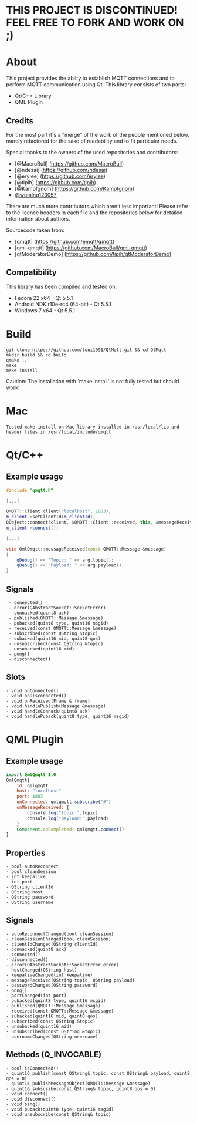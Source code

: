# THIS PROJECT IS DISCONTINUED! FEEL FREE TO FORK AND WORK ON ;)

# About
This project provides the abilty to establish MQTT connections and to perform MQTT communication using Qt.
This library consists of two parts:

 - Qt/C++ Library
 - QML Plugin

## Credits
For the most part it's a "merge" of the work of the people mentioned below, marely refactored for the sake of readability and to fit particular needs.

Special thanks to the owners of the used repositories and contributors:

 - [@MacroBull] (https://github.com/MacroBull)
 - [@ndesai] (https://github.com/ndesai)
 - [@erylee] (https://github.com/erylee)
 - [@tipih] (https://github.com/tipih)
 - [@Kampfgnom] (https://github.com/Kampfgnom)
 - [@wuming123057](https://github.com/wuming123057)

There are much more contributors which aren't less important! Please refer to the licence headers in each file and the repositories below for detailed information about authors.

Sourcecode taken from:
 - [qmqtt] (https://github.com/emqtt/qmqtt)
 - [qml-qmqtt] (https://github.com/MacroBull/qml-qmqtt)
 - [qtModeratorDemo] (https://github.com/tipih/qtModeratorDemo)

## Compatibility
This library has been compiled and tested on:

 - Fedora 22 x64 - Qt 5.5.1
 - Android NDK r10e-rc4 (64-bit) - Qt 5.5.1
 - Windows 7 x64 - Qt 5.5.1

# Build
    git clone https://github.com/toni1991/QtMqtt.git && cd QtMqtt
    mkdir build && cd build
    qmake ..
    make
    make install

Caution: The installation with 'make install' is not fully tested but should work!

# Mac
    Tested make install on Mac library installed in /usr/local/lib and header files in /usr/local/include/qmqtt

<!---
Under windows it's neccessary to copy the compiled files listed below to the directory ".../Qt/...qml/QmlQmqtt".
 - libQmlQmqtt.a
 - libQmlQmqttd.a
 - qmldir
 - QmlQmqtt.dll
 - QmlQmqttd.dll
-->

# Qt/C++

## Example usage

```C++
#include "qmqtt.h"

[...]

QMQTT::Client client("localhost", 1883);
m_client->setClientId(m_clientId);
QObject::connect(client, &QMQTT::Client::received, this, &messageReceived);
m_client->connect();

[...]

void QmlQmqtt::messageReceived(const QMQTT::Message &message)
{
    qDebug() << "Topic: " << arg.topic();
    qDebug() << "Payload: " << arg.payload();
}
```


## Signals
     - connected()
     - error(QAbstractSocket::SocketError)
     - connacked(quint8 ack)
     - published(QMQTT::Message &message)
     - pubacked(quint8 type, quint16 msgid)
     - received(const QMQTT::Message &message)
     - subscribed(const QString &topic)
     - subacked(quint16 mid, quint8 qos)
     - unsubscribed(const QString &topic)
     - unsubacked(quint16 mid)
     - pong()
     - disconnected()

## Slots
    - void onConnected()
    - void onDisconnected()
    - void onReceived(Frame & frame)
    - void handlePublish(Message &message)
    - void handleConnack(quint8 ack)
    - void handlePuback(quint8 type, quint16 msgid)

# QML Plugin
## Example usage

```QML
import QmlQmqtt 1.0
QmlQmqtt{
    id: qmlqmqtt
    host: "localhost"
    port: 1883
    onConnected: qmlqmqtt.subscribe("#")
    onMessageReceived: {
        console.log("topic:",topic)
        console.log("payload:",payload)
    }
    Component.onCompleted: qmlqmqtt.connect()
}
```

## Properties
    - bool autoReconnect
    - bool cleanSession
    - int keepalive
    - int port
    - QString clientId
    - QString host
    - QString password
    - QString username

## Signals
    - autoReconnectChanged(bool cleanSession)
    - cleanSessionChanged(bool cleanSession)
    - clientIdChanged(QString clientId)
    - connacked(quint8 ack)
    - connected()
    - disconnected()
    - error(QAbstractSocket::SocketError error)
    - hostChanged(QString host)
    - keepaliveChanged(int keepalive)
    - messageReceived(QString topic, QString payload)
    - passwordChanged(QString password)
    - pong()
    - portChanged(int port)
    - pubacked(quint8 type, quint16 msgid)
    - published(QMQTT::Message &message)
    - received(const QMQTT::Message &message)
    - subacked(quint16 mid, quint8 qos)
    - subscribed(const QString &topic)
    - unsubacked(quint16 mid)
    - unsubscribed(const QString &topic)
    - usernameChanged(QString username)

## Methods (Q_INVOCABLE)
    - bool isConnected()
    - quint16 publish(const QString& topic, const QString& payload, quint8 qos = 0)
    - quint16 publishMessageObject(QMQTT::Message &message)
    - quint16 subscribe(const QString& topic, quint8 qos = 0)
    - void connect()
    - void disconnect()
    - void ping()
    - void puback(quint8 type, quint16 msgid)
    - void unsubscribe(const QString& topic)
